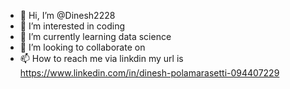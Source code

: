 - 👋 Hi, I’m @Dinesh2228
- 👀 I’m interested in coding
- 🌱 I’m currently learning data science
- 💞️ I’m looking to collaborate on 
- 📫 How to reach me via linkdin my url is  https://www.linkedin.com/in/dinesh-polamarasetti-094407229

<!---
Dinesh2228/Dinesh2228 is a ✨ special ✨ repository because its `README.md` (this file) appears on your GitHub profile.
You can click the Preview link to take a look at your changes.
--->
